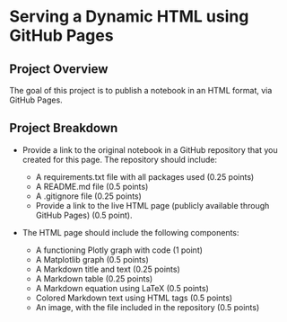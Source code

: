 # Serving a Dynamic HTML using GitHub Pages

## Project Overview

The goal of this project is to publish a notebook in an HTML format, via GitHub Pages. 

## Project Breakdown

- Provide a link to the original notebook in a GitHub repository that you created for this page. The repository should include:
  - A requirements.txt file with all packages used (0.25 points)
  - A README.md file (0.5 points)
  - A .gitignore file (0.25 points)
  - Provide a link to the live HTML page (publicly available through GitHub Pages) (0.5 point).
  
- The HTML page should include the following components:
  - A functioning Plotly graph with code (1 point)
  - A Matplotlib graph (0.5 points)
  - A Markdown title and text (0.25 points)
  - A Markdown table (0.25 points)
  - A Markdown equation using LaTeX (0.5 points)
  - Colored Markdown text using HTML tags (0.5 points)
  - An image, with the file included in the repository (0.5 points)